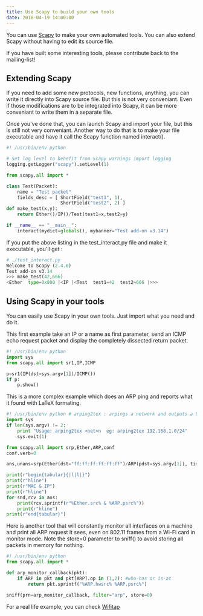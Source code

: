 ```yaml
---
title: Use Scapy to build your own tools
date: 2018-04-19 14:00:00
---
```


You can use [Scapy](index.html) to make your own automated tools. You can also extend Scapy without having to edit its source file.

If you have built some interesting tools, please contribute back to the mailing-list!

Extending Scapy
---------------

If you need to add some new protocols, new functions, anything, you can write it directly into Scapy source file. But this is not very conveniant. Even if those modifications are to be integrated into Scapy, it can be more conveniant to write them in a separate file.

Once you've done that, you can launch Scapy and import your file, but this is still not very conveniant. Another way to do that is to make your file executable and have it call the Scapy function named interact().

```python
#! /usr/bin/env python

# Set log level to benefit from Scapy warnings import logging
logging.getLogger("scapy").setLevel(1)

from scapy.all import *

class Test(Packet):
    name = "Test packet"
    fields_desc = [ ShortField("test1", 1),
                    ShortField("test2", 2) ]
def make_test(x,y):
    return Ether()/IP()/Test(test1=x,test2=y)

if __name__ == "__main__":
    interact(mydict=globals(), mybanner="Test add-on v3.14")
```

If you put the above listing in the test_interact.py file and make it executable, you'll get :

```python
# ./test_interact.py 
Welcome to Scapy (2.4.0)
Test add-on v3.14
>>> make_test(42,666)
<Ether  type=0x800 |<IP |<Test  test1=42  test2=666 |>>>
```

Using Scapy in your tools
-------------------------

You can easily use Scapy in your own tools. Just import what you need and do it.

This first example take an IP or a name as first parameter, send an ICMP echo request packet and display the completely dissected return packet.

```python
#! /usr/bin/env python 
import sys
from scapy.all import sr1,IP,ICMP

p=sr1(IP(dst=sys.argv[1])/ICMP())
if p:
    p.show()
```

This is a more complex example which does an ARP ping and reports what it found with LaTeX formating.

```python
#! /usr/bin/env python # arping2tex : arpings a network and outputs a LaTeX table as a result 
import sys
if len(sys.argv) != 2:
    print "Usage: arping2tex <net>n  eg: arping2tex 192.168.1.0/24"
    sys.exit(1)

from scapy.all import srp,Ether,ARP,conf
conf.verb=0

ans,unans=srp(Ether(dst="ff:ff:ff:ff:ff:ff")/ARP(pdst=sys.argv[1]), timeout=2)

print(r"begin{tabular}{|l|l|}")
print(r"hline")
print(r"MAC & IP")
print(r"hline")
for snd,rcv in ans:
    print(rcv.sprintf(r"%Ether.src% & %ARP.psrc%"))
    print(r"hline")
print(r"end{tabular}")
```

Here is another tool that will constantly monitor all interfaces on a machine and print all ARP request it sees, even on 802.11 frames from a Wi-Fi card in monitor mode. Note the store=0 parameter to sniff() to avoid storing all packets in memory for nothing.

```python
#! /usr/bin/env python
from scapy.all import *

def arp_monitor_callback(pkt):
    if ARP in pkt and pkt[ARP].op in (1,2): #who-has or is-at
        return pkt.sprintf("%ARP.hwsrc% %ARP.psrc%")

sniff(prn=arp_monitor_callback, filter="arp", store=0)
```

For a real life example, you can check [Wifitap](http://sid.rstack.org/index.php/Wifitap_EN)

